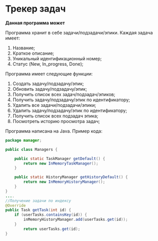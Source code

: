 # Трекер задач

**Данная программа может**

Программа хранит в себе задачи/подзадачи/эпики.
Каждая задача имеет:
1. Название;
2. Краткое описание;
3. Уникальный идентификационный номер;
4. Статус (New, In_progress, Done);

Программа имеет следующие функции:
1. Создать задачу/подзадачу/эпик;
2. Обновить задачу/подзадачу/эпик;
3. Получить список всех задач/подзадач/эпиков;
4. Получить задачу/подзадачу/эпик по идентификатору;
5. Удалить все задачи/подзадачи/эпики;
6. Удалить задачу/подзадачу/эпик по идентификатору;
7. Получить список всех подзадач эпика;
8. Посмотреть историю просмотра задач;


Программа написана на Java. Пример кода:

```java
package manager;

public class Managers {

    public static TaskManager getDefault() {
        return new InMemoryTaskManager();
    }

    public static HistoryManager getHistoryDefault() {
        return new InMemoryHistoryManager();
    }
}
....
//Получение задачи по индексу
@Override
public Task getTask(int id) {
    if (userTasks.containsKey(id)) {
        inMemoryHistoryManager.add(userTasks.get(id));
    }
        return userTasks.get(id);
}
```
